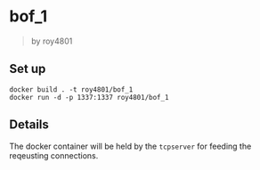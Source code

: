 # bof_1

> by roy4801

## Set up

```
docker build . -t roy4801/bof_1
docker run -d -p 1337:1337 roy4801/bof_1
```

## Details

The docker container will be held by the `tcpserver` for feeding the reqeusting connections.